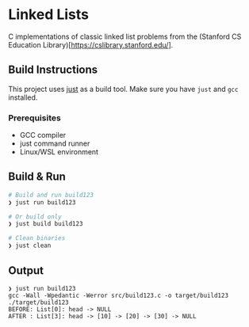# Linked Lists

C implementations of classic linked list problems from the (Stanford CS Education Library)[https://cslibrary.stanford.edu/].

## Build Instructions

This project uses [just](https://github.com/casey/just) as a build tool. Make sure you have `just` and `gcc` installed.

### Prerequisites
- GCC compiler
- just command runner
- Linux/WSL environment

## Build & Run

```bash
# Build and run build123
❯ just run build123

# Or build only
❯ just build build123

# Clean binaries
❯ just clean
```

## Output

```
❯ just run build123
gcc -Wall -Wpedantic -Werror src/build123.c -o target/build123
./target/build123
BEFORE: List[0]: head -> NULL
AFTER : List[3]: head -> [10] -> [20] -> [30] -> NULL
```
